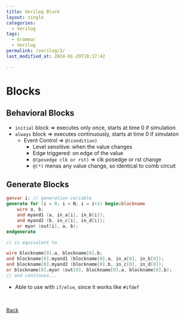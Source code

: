 ```yaml
---
title: Verilog Block
layout: single
categories:
  - Verilog
tags:
  - Grammar
  - Verilog
permalink: /verilog/2/
last_modified_at: 2024-01-29T18:17:42

---
```


# Blocks

## Behavioral Blocks

- `initial` block ⇒ executes only once, starts at time 0 if simulation
- `always` block ⇒ executes continuously, starts at time 0 if simulaton
  - Event Control ⇒ `@(condition)`
    - Level sensitive: when the value changes
    - Edge triggered: on edge of the value
    - `@(posedge clk or rst)` ⇒ clk posedge or rst change
    - `@(*)` menas any value change, so identical to comb circuit

## Generate Blocks

```verilog
genvar i; // generation variable
generate for (i = 0; i < N; i = i+1) begin:blockname
    wire a, b;
    and myand1 (a, in_a[i], in_b[i]);
    and myand2 (b, in_c[i], in_d[i]);
    or myor (out[i], a, b);
endgenerate

// is equivalent to

wire blockname[0].a, blockname[0].b;
and blockname[0].myand1 (blockname[0].a, in_a[0], in_b[0]);
and blockname[0].myand2 (blockname[0].b, in_c[0], in_d[0]);
or blockname[0].myor (out[0], blockname[0].a, blockname[0].b);
// and continues...
```

- Able to use with `if/else`, since it works like `#ifdef`

<br>

[Back](/verilog/)